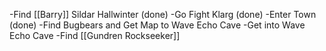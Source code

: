 
-Find [[Barry]] Sildar Hallwinter (done)
-Go Fight Klarg (done)
-Enter Town (done)
-Find Bugbears and Get Map to Wave Echo Cave
-Get into Wave Echo Cave
-Find [[Gundren Rockseeker]]
